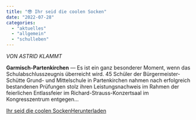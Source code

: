 ```yaml
---
title: "😎 Ihr seid die coolen Socken"
date: "2022-07-28"
categories: 
  - "aktuelles"
  - "allgemein"
  - "schulleben"
---
```


_VON ASTRID KLAMMT_

**Garmisch-Partenkirchen** — Es ist ein ganz besonderer Moment, wenn das Schulabschlusszeugnis überreicht wird. 45 Schüler der Bürgermeister-Schütte Grund- und Mittelschule in Partenkirchen nahmen nach erfolgreich bestandenen Prüfungen stolz ihren Leistungsnachweis im Rahmen der feierlichen Entlassfeier im Richard-Strauss-Konzertsaal im Kongresszentrum entgegen...

[Ihr seid die coolen Socken](https://volksschule-partenkirchen.de/wp-content/uploads/Entlassfeier.pdf)[Herunterladen](https://volksschule-partenkirchen.de/wp-content/uploads/Entlassfeier.pdf)
